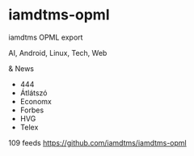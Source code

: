 # iamdtms-opml
iamdtms OPML export

AI, Android, Linux, Tech, Web

& News
- 444
- Átlátszó
- Economx
- Forbes
- HVG
- Telex

109 feeds https://github.com/iamdtms/iamdtms-opml
